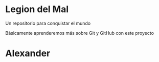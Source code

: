# Legion del Mal
Un repositorio para conquistar el mundo

Básicamente aprenderemos más sobre Git y GitHub con este proyecto

# Alexander

